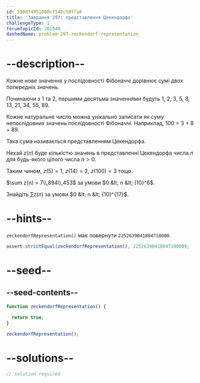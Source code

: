 ```yaml
---
id: 5900f4951000cf542c50ffa8
title: 'Завдання 297: представлення Цекендорфа'
challengeType: 1
forumTopicId: 301949
dashedName: problem-297-zeckendorf-representation
---
```


# --description--

Кожне нове значення у послідовності Фібоначчі дорівнює сумі двох попередніх значень.

Починаючи з 1 та 2, першими десятьма значеннями будуть 1, 2, 3, 5, 8, 13, 21, 34, 55, 89.

Кожне натуральне число можна унікально записати як суму непослідовних значень послідовності Фібоначчі. Наприклад, 100 = 3 + 8 + 89.

Така сума називається представленням Цекендорфа.

Нехай $z(n)$ буде кількістю значень в представленні Цекендорфа числа $n$ для будь-якого цілого числа $n>0$.

Таким чином, $z(5) = 1$, $z(14) = 2$, $z(100) = 3$ тощо.

$\sum z(n) = 7\\,894\\,453$ за умови $0 &lt; n &lt; {10}^6$.

Знайдіть $\sum z(n)$ за умови $0 &lt; n &lt; {10}^{17}$.

# --hints--

`zeckendorfRepresentation()` має повернути `2252639041804718000`.

```js
assert.strictEqual(zeckendorfRepresentation(), 2252639041804718000);
```

# --seed--

## --seed-contents--

```js
function zeckendorfRepresentation() {

  return true;
}

zeckendorfRepresentation();
```

# --solutions--

```js
// solution required
```
